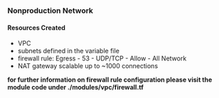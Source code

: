 ### Nonproduction Network 

#### Resources Created

- VPC
- subnets defined in the variable file
- firewall rule: Egress - 53 - UDP/TCP - Allow - All Network
- NAT gateway scalable up to ~1000 connections


**for further information on firewall rule configuration please visit the module code under ./modules/vpc/firewall.tf**

